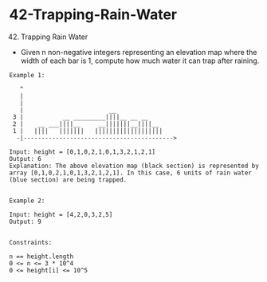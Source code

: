 # 42-Trapping-Rain-Water
42. Trapping Rain Water

- Given n non-negative integers representing an elevation map where the width of each bar is 1, compute how much water it can trap after raining.


```
Example 1:

   ^
   |
   |                        
   |                        __
 3 |           __ _________||||__ __ __
 2 |    __ ___||||__     __|||||||__||||__
 1 |   ||||   |||||||   |||||||||||||||||||
  -|------------------------------------------>

Input: height = [0,1,0,2,1,0,1,3,2,1,2,1]
Output: 6
Explanation: The above elevation map (black section) is represented by array [0,1,0,2,1,0,1,3,2,1,2,1]. In this case, 6 units of rain water (blue section) are being trapped.


Example 2:

Input: height = [4,2,0,3,2,5]
Output: 9


Constraints:

n == height.length
0 <= n <= 3 * 10^4
0 <= height[i] <= 10^5
```
